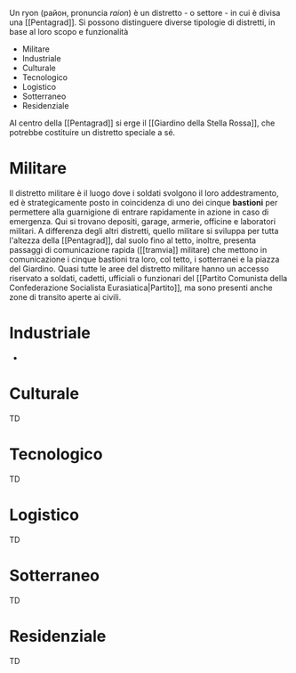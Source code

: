 Un ryon (район, pronuncia *raion*) è un distretto - o settore - in cui è divisa una [[Pentagrad]].
Si possono distinguere diverse tipologie di distretti, in base al loro scopo e funzionalità
- Militare
- Industriale
- Culturale
- Tecnologico
- Logistico
- Sotterraneo
- Residenziale

Al centro della [[Pentagrad]] si erge il [[Giardino della Stella Rossa]], che potrebbe costituire un distretto speciale a sé.
# Militare
Il distretto militare è il luogo dove i soldati svolgono il loro addestramento, ed è strategicamente posto in coincidenza di uno dei cinque **bastioni** per permettere alla guarnigione di entrare rapidamente in azione in caso di emergenza.
Qui si trovano depositi, garage, armerie, officine e laboratori militari.
A differenza degli altri distretti, quello militare si sviluppa per tutta l'altezza della [[Pentagrad]], dal suolo fino al tetto, inoltre, presenta passaggi di comunicazione rapida ([[tramvia]] militare) che mettono in comunicazione i cinque bastioni tra loro, col tetto, i sotterranei e la piazza del Giardino. 
Quasi tutte le aree del distretto militare hanno un accesso riservato a soldati, cadetti, ufficiali o funzionari del [[Partito Comunista della Confederazione Socialista Eurasiatica|Partito]], ma sono presenti anche zone di transito aperte ai civili.
# Industriale
- 
# Culturale
TD
# Tecnologico
TD
# Logistico
TD
# Sotterraneo
TD
# Residenziale
TD